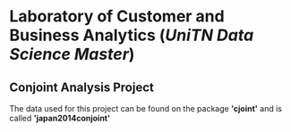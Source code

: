 # Laboratory of Customer and Business Analytics (_UniTN Data Science Master_)
## Conjoint Analysis Project 

The data used for this project can be found on the package **'cjoint'** and is called **'japan2014conjoint'**
